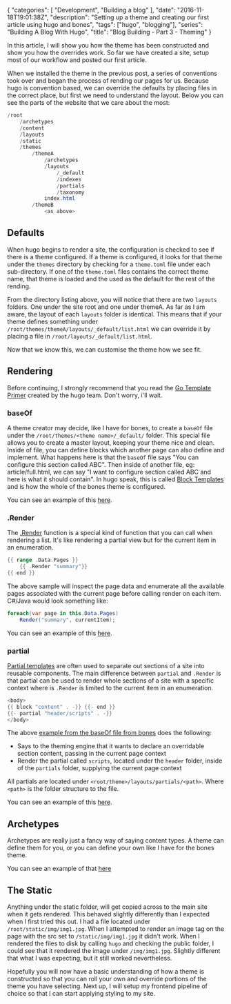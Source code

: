 {
   "categories": [ "Development", "Building a blog" ],
   "date": "2016-11-18T19:01:38Z",
   "description": "Setting up a theme and creating our first article using hugo and bones",
   "tags": ["hugo", "blogging"],
   "series": "Building A Blog With Hugo",
   "title": "Blog Building - Part 3 - Theming"
}

In this article, I will show you how the theme has been constructed and show you how the overrides work. So far we have created a site, setup most of our workflow and posted our first article.
<!--more-->

When we installed the theme in the previous post, a series of conventions took over and began the process of rending our pages for us. Because hugo is convention based, we can override the defaults by placing files in the correct place, but first we need to understand the layout. Below you can see the parts of the website that we care about the most:

``` powershell
/root
    /archetypes
    /content
    /layouts
    /static
    /themes
        /themeA
            /archetypes
            /layouts
                /_default
                /indexes
                /partials
                /taxonomy
            index.html
        /themeB
            <as above>
```

## Defaults

When hugo begins to render a site, the configuration is checked to see if there is a theme configured. If a theme is configured, it looks for that theme under the `themes` directory by checking for a `theme.toml` file under each sub-directory. If one of the `theme.toml` files contains the correct theme name, that theme is loaded and the used as the default for the rest of the rending.

From the directory listing above, you will notice that there are two `layouts` folders. One under the site root and one under themeA. As far as I am aware, the layout of each `layouts` folder is identical. This means that if your theme defines something under `/root/themes/themeA/layouts/_default/list.html` we can override it by placing a file in `/root/layouts/_default/list.html`.

Now that we know this, we can customise the theme how we see fit.   

## Rendering

Before continuing, I strongly recommend that you read the [Go Template Primer](http://gohugo.io/templates/go-templates/) created by the hugo team. Don't worry, i'll wait. 

### baseOf

A theme creator may decide, like I have for bones, to create a `baseOf` file under the `/root/themes/<theme name>/_default/` folder. This special file allows you to create a master layout, keeping your theme nice and clean. Inside of file, you can define blocks which another page can also define and implement. What happens here is that the `baseOf` file says "You can configure this section called ABC". Then inside of another file, eg: article/full.html, we can say "I want to configure section called ABC and here is what it should contain". In hugo speak, this is called [Block Templates](http://gohugo.io/templates/blocks/) and is how the whole of the bones theme is configured.

You can see an example of this [here](https://github.com/Im5tu/hugo-bones/blob/master/layouts/_default/baseof.html).

### .Render

The [.Render](http://gohugo.io/templates/functions/#render) function is a special kind of function that you can call when rendering a list. It's like rendering a partial view but for the current item in an enumeration. 

``` go
{{ range .Data.Pages }}
    {{ .Render "summary"}}
{{ end }}
```

The above sample will inspect the page data and enumerate all the available pages associated with the current page before calling render on each item. C#/Java would look something like: 

``` c#
foreach(var page in this.Data.Pages)
    Render("summary", currentItem);
```

You can see an example of this [here](https://github.com/Im5tu/hugo-bones/blob/master/layouts/article/list.html#L4).

### partial

[Partial templates](http://gohugo.io/templates/partials/) are often used to separate out sections of a site into reusable components. The main difference between `partial` and `.Render` is that partial can be used to render whole sections of a site with a specific context where is `.Render` is limited to the current item in an enumeration. 

``` go
<body>
{{ block "content" . -}} {{- end }}
{{- partial "header/scripts" . -}}
</body>
```

The above [example from the baseOf file from bones](https://github.com/Im5tu/hugo-bones/blob/master/layouts/_default/baseof.html) does the following:

 - Says to the theming engine that it wants to declare an overridable section content, passing in the current page context
 - Render the partial called `scripts`, located under the `header` folder, inside of the `partials` folder, supplying the current page context 

All partials are located under `<root/theme>/layouts/partials/<path>`. Where `<path>` is the folder structure to the file. 

You can see an example of this [here](https://github.com/Im5tu/hugo-bones/blob/master/layouts/_default/baseof.html).

## Archetypes

Archetypes are really just a fancy way of saying content types. A theme can define them for you, or you can define your own like I have for the bones theme.

You can see an example of that [here](https://github.com/Im5tu/hugo-bones/blob/master/archetypes/article.md)

## The Static

Anything under the static folder, will get copied across to the main site when it gets rendered. This behaved slightly differently than I expected when I first tried this out. I had a file located under `/root/static/img/img1.jpg`. When I attempted to render an image tag on the page with the src set to `/static/img/img1.jpg` it didn't work. When I rendered the files to disk by calling `hugo` and checking the public folder, I could see that it rendered the image under `/img/img1.jpg`. Slightly different that what I was expecting, but it still worked nevertheless.

Hopefully you will now have a basic understanding of how a theme is constructed so that you can roll your own and override portions of the theme you have selecting. Next up, I will setup my frontend pipeline of choice so that I can start applying styling to my site.